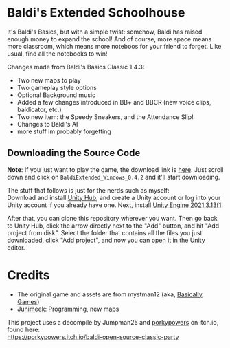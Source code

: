 # Baldi's Extended Schoolhouse

It's Baldi's Basics, but with a simple twist: somehow, Baldi has raised enough money to expand the school! And of course, more space means more classroom, which means more noteboos for your friend to forget. Like usual, find all the notebooks to win!

Changes made from Baldi's Basics Classic 1.4.3:
- Two new maps to play
- Two gameplay style options
- Optional Background music
- Added a few changes introduced in BB+ and BBCR (new voice clips, baldicator, etc.)
- Two new item: the Speedy Sneakers, and the Attendance Slip!
- Changes to Baldi's AI
- more stuff im probably forgetting

## Downloading the Source Code
**Note**: If you just want to play the game, the download link is [here](https://github.com/Junimeek/BaldiExtended/releases/tag/beta-0.4.2). Just scroll down and click on `BaldiExtended_Windows_0.4.2` and it'll start downloading.

The stuff that follows is just for the nerds such as myself:<br/>
Download and install [Unity Hub](https://unity.com/download), and create a Unity account or log into your Unity account if you already have one. Next, install [Unity Engine 2021.3.13f1](https://unity.com/releases/editor/whats-new/2021.3.13).

After that, you can clone this repository wherever you want. Then go back to Unity Hub, click the arrow directly next to the "Add" button, and hit "Add project from disk". Select the folder that contains all the files you just downloaded, click "Add project", and now you can open it in the Unity editor.

# Credits
- The original game and assets are from mystman12 (aka, [Basically, Games](https://basically-games.itch.io/))
- [Junimeek](https://github.com/Junimeek): Programming, new maps

This project uses a decompile by Jumpman25 and [porkypowers](https://porkypowers.itch.io/) on itch.io, found here:\
https://porkypowers.itch.io/baldi-open-source-classic-party